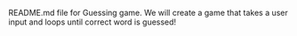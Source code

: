 README.md file for Guessing game. 
We will create a game that takes a user input and loops until correct word is guessed!